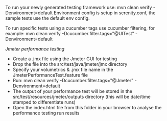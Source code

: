 To run your newly generated testing framework use: 
mvn clean verify -Denvironment=default 
Environment config is setup in serenity.conf, the sample tests use the default env config.

To run specific tests using a cucumber tags use cucumber filtering, for example:
mvn clean verify -Dcucumber.filter.tags="@UITest" -Denvironment=default

*Jmeter performance testing*
- Create a .jmx file using the Jmeter GUI for testing
- Drop the file into the src/test/java/jmeter/jmx directory
- Specify your volumetrics & .jmx file name in the JmeterPerformanceTest.feature file
- Run: mvn clean verify -Dcucumber.filter.tags="@Jmeter" -Denvironment=default
- The output of your performance test will be stored in the src/test/resources/jmeter/outputs directory (this will be date/time stamped to differentiate runs)
- Open the index.html file from this folder in your browser to analyse the performance testing run results
